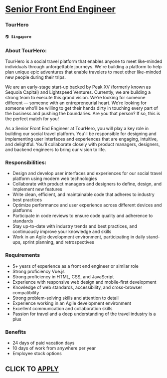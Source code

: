 # [Senior Front End Engineer](https://www.remotewlb.com/apply/senior-front-end-engineer-57423)  
### TourHero  
#### `🌎 Singapore`  

### About TourHero:

TourHero is a social travel platform that enables anyone to meet like-minded individuals through unforgettable journeys. We're building a platform to help plan unique epic adventures that enable travelers to meet other like-minded new people during their trips.

We are an early-stage start-up backed by Peak XV (formerly known as Sequoia Capital) and Lightspeed Ventures. Currently, we are building a strong team to execute this grand vision. We’re looking for someone different — someone with an entrepreneurial heart. We’re looking for someone who’ll be willing to get their hands dirty in touching every part of the business and pushing the boundaries. Are you that person? If so, this is the perfect match for you!

As a Senior Front End Engineer at TourHero, you will play a key role in building our social travel platform. You'll be responsible for designing and implementing user interfaces and experiences that are engaging, intuitive, and delightful. You'll collaborate closely with product managers, designers, and backend engineers to bring our vision to life.

### Responsibilities:

  * Design and develop user interfaces and experiences for our social travel platform using modern web technologies
  * Collaborate with product managers and designers to define, design, and implement new features
  * Write clean, efficient, and maintainable code that adheres to industry best practices
  * Optimize performance and user experience across different devices and platforms
  * Participate in code reviews to ensure code quality and adherence to standards
  * Stay up-to-date with industry trends and best practices, and continuously improve your knowledge and skills
  * Work in an Agile development environment, participating in daily stand-ups, sprint planning, and retrospectives

### Requirements

  * 5+ years of experience as a front end engineer or similar role
  * Strong proficiency Vue.js
  * Strong proficiency in HTML, CSS, and JavaScript
  * Experience with responsive web design and mobile-first development
  * Knowledge of web standards, accessibility, and cross-browser compatibility
  * Strong problem-solving skills and attention to detail
  * Experience working in an Agile development environment
  * Excellent communication and collaboration skills
  * Passion for travel and a deep understanding of the travel industry is a plus

### Benefits

  * 24 days of paid vacation days
  * 10 days of work from anywhere per year
  * Employee stock options

  
## CLICK TO [APPLY](https://www.remotewlb.com/apply/senior-front-end-engineer-57423)

